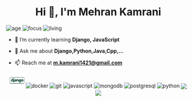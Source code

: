 <h1 align="center">Hi 👋, I'm Mehran Kamrani</h1>

![age](https://img.shields.io/badge/age-21-blue)
![focus](https://img.shields.io/badge/focus-backend-brightgreen)
![living](https://img.shields.io/badge/living-iran-3c9)


- 🌱 I’m currently learning **Django, JavaScript**

- 💬 Ask me about **Django,Python,Java,Cpp,...**

- 📫 Reach me at **m.kamrani1421@gmail.com**

<p align="center">
<img src="https://github.com/devicons/devicon/blob/master/icons/django/django-line.svg" alt="django" width="40" height="40"/> <img src="https://devicons.github.io/devicon/devicon.git/icons/docker/docker-original-wordmark.svg" alt="docker" width="40" height="40"/> 
<img src="https://www.vectorlogo.zone/logos/git-scm/git-scm-icon.svg" alt="git" width="40" height="40"/> 
<img src="https://devicons.github.io/devicon/devicon.git/icons/javascript/javascript-original.svg" alt="javascript" width="40" height="40"/> 
<img src="https://devicons.github.io/devicon/devicon.git/icons/mongodb/mongodb-original-wordmark.svg" alt="mongodb" width="40" height="40"/> 
<img src="https://devicons.github.io/devicon/devicon.git/icons/postgresql/postgresql-original-wordmark.svg" alt="postgresql" width="40" height="40"/> 
<img src="https://devicons.github.io/devicon/devicon.git/icons/python/python-original.svg" alt="python" width="40" height="40"/>  

<a href="https://github.com/mehran1421">
<img align="center" src="https://github-readme-stats.vercel.app/api?username=mehran1421&show_icons=true&count_private=true&include_all_commits=true&theme=nord" /></a>
<a href="https://github.com/mehran1421">
<img align="center" src="https://github-readme-stats.vercel.app/api/top-langs/?username=mehran1421&theme=nord" />
</a>
